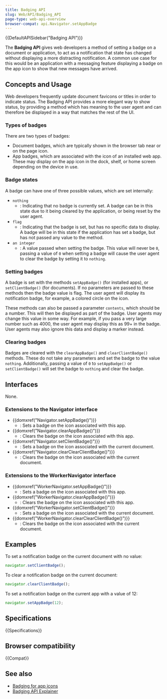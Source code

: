 ```yaml
---
title: Badging API
slug: Web/API/Badging_API
page-type: web-api-overview
browser-compat: api.Navigator.setAppBadge
---
```


{{DefaultAPISidebar("Badging API")}}

The **Badging API** gives web developers a method of setting a badge on a document or application, to act as a notification that state has changed without displaying a more distracting notification. A common use case for this would be an application with a messaging feature displaying a badge on the app icon to show that new messages have arrived.

## Concepts and Usage

Web developers frequently update document favicons or titles in order to indicate status. The Badging API provides a more elegant way to show status, by providing a method which has meaning to the user agent and can therefore be displayed in a way that matches the rest of the UI.

### Types of badges

There are two types of badges:

- Document badges, which are typically shown in the browser tab near or on the page icon.
- App badges, which are associated with the icon of an installed web app. These may display on the app icon in the dock, shelf, or home screen depending on the device in use.

### Badge states

A badge can have one of three possible values, which are set internally:

- `nothing`
  - : Indicating that no badge is currently set. A badge can be in this state due to it being cleared by the application, or being reset by the user agent.
- `flag`
  - : Indicating that the badge is set, but has no specific data to display. A badge will be in this state if the application has set a badge, but has not passed any value to the method.
- `an integer`
  - : A value passed when setting the badge. This value will never be `0`, passing a value of `0` when setting a badge will cause the user agent to clear the badge by setting it to `nothing`.

### Setting badges

A badge is set with the methods `setAppBadge()` (for installed apps), or `setClientBadge()` (for documents). If no parameters are passed to these methods then the badge value is flag. The user agent will display its notification badge, for example, a colored circle on the icon.

These methods can also be passed a parameter `contents`, which should be a number. This will then be displayed as part of the badge. User agents may change this value in some way. For example, if you pass a very large number such as 4000, the user agent may display this as 99+ in the badge. User agents may also ignore this data and display a marker instead.

### Clearing badges

Badges are cleared with the `clearAppBadge()` and `clearClientBadge()` methods. These do not take any parameters and set the badge to the value `nothing`. Additionally, passing a value of `0` to `setAppBadge()` or `setClientBadge()` will set the badge to `nothing` and clear the badge.

## Interfaces

None.

### Extensions to the Navigator interface

- {{domxref("Navigator.setAppBadge()")}}
  - : Sets a badge on the icon associated with this app.
- {{domxref("Navigator.clearAppBadge()")}}
  - : Clears the badge on the icon associated with this app.
- {{domxref("Navigator.setClientBadge()")}}
  - : Sets a badge on the icon associated with the current document.
- {{domxref("Navigator.clearClearClientBadge()")}}
  - : Clears the badge on the icon associated with the current document.

### Extensions to the WorkerNavigator interface

- {{domxref("WorkerNavigator.setAppBadge()")}}
  - : Sets a badge on the icon associated with this app.
- {{domxref("WorkerNavigator.clearAppBadge()")}}
  - : Clears the badge on the icon associated with this app.
- {{domxref("WorkerNavigator.setClientBadge()")}}
  - : Sets a badge on the icon associated with the current document.
- {{domxref("WorkerNavigator.clearClearClientBadge()")}}
  - : Clears the badge on the icon associated with the current document.

## Examples

To set a notification badge on the current document with no value:

```js
navigator.setClientBadge();
```

To clear a notification badge on the current document:

```js
navigator.clearClientBadge();
```

To set a notification badge on the current app with a value of 12:

```js
navigator.setAppBadge(12);
```

## Specifications

{{Specifications}}

## Browser compatibility

{{Compat}}

## See also

- [Badging for app icons](https://web.dev/badging-api/)
- [Badging API Explainer](https://github.com/w3c/badging/blob/main/explainer.md)
